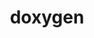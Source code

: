 ---
title: "doxygen"
layout: cache
categories: [package, develop]
meta: {"versions": ["1.11.0", "1.12.0"], "compilers": ["gcc@=10.2.1"], "oss": ["centos7"], "platforms": ["linux"], "targets": ["x86_64_v3"], "stacks": ["developer-tools-manylinux2014", "root"], "num_specs": 9, "num_specs_by_stack": {"root": 9, "developer-tools-manylinux2014": 9}}
spec_details: [{"hash": "eygnil2ujpywokrdd5y7wqquavninsnm", "compiler": "gcc@=10.2.1", "versions": ["1.12.0"], "os": "centos7", "platform": "linux", "target": "x86_64_v3", "variants": ["build_system=cmake", "build_type=Release", "generator=make", "~graphviz", "~ipo", "~mscgen"], "stacks": ["root", "developer-tools-manylinux2014"], "size": "-", "tarball": "https://binaries.spack.io/develop/build_cache/linux-centos7-x86_64_v3/gcc-10.2.1/doxygen-1.12.0/linux-centos7-x86_64_v3-gcc-10.2.1-doxygen-1.12.0-eygnil2ujpywokrdd5y7wqquavninsnm.spack"}, {"hash": "em3kmqrz6icrnzguzma7uj64agxhxp5b", "compiler": "gcc@=10.2.1", "versions": ["1.11.0"], "os": "centos7", "platform": "linux", "target": "x86_64_v3", "variants": ["build_system=cmake", "build_type=Release", "generator=make", "~graphviz", "~ipo", "~mscgen", "patches=8b46b76"], "stacks": ["root", "developer-tools-manylinux2014"], "size": "-", "tarball": "https://binaries.spack.io/develop/build_cache/linux-centos7-x86_64_v3/gcc-10.2.1/doxygen-1.11.0/linux-centos7-x86_64_v3-gcc-10.2.1-doxygen-1.11.0-em3kmqrz6icrnzguzma7uj64agxhxp5b.spack"}, {"hash": "27aedmflfkqbaqqopwha35nrociazt4g", "compiler": "gcc@=10.2.1", "versions": ["1.12.0"], "os": "centos7", "platform": "linux", "target": "x86_64_v3", "variants": ["build_system=cmake", "build_type=Release", "generator=make", "~graphviz", "~ipo", "~mscgen"], "stacks": ["root", "developer-tools-manylinux2014"], "size": "-", "tarball": "https://binaries.spack.io/develop/build_cache/linux-centos7-x86_64_v3/gcc-10.2.1/doxygen-1.12.0/linux-centos7-x86_64_v3-gcc-10.2.1-doxygen-1.12.0-27aedmflfkqbaqqopwha35nrociazt4g.spack"}, {"hash": "4cm2e273xe2zl6zxp7hygfcvxnhgmkrk", "compiler": "gcc@=10.2.1", "versions": ["1.12.0"], "os": "centos7", "platform": "linux", "target": "x86_64_v3", "variants": ["build_system=cmake", "build_type=Release", "generator=make", "~graphviz", "~ipo", "~mscgen"], "stacks": ["root", "developer-tools-manylinux2014"], "size": "-", "tarball": "https://binaries.spack.io/develop/build_cache/linux-centos7-x86_64_v3/gcc-10.2.1/doxygen-1.12.0/linux-centos7-x86_64_v3-gcc-10.2.1-doxygen-1.12.0-4cm2e273xe2zl6zxp7hygfcvxnhgmkrk.spack"}, {"hash": "fybhnimhplhbx63663iv4mgfbdocp6rx", "compiler": "gcc@=10.2.1", "versions": ["1.12.0"], "os": "centos7", "platform": "linux", "target": "x86_64_v3", "variants": ["build_system=cmake", "build_type=Release", "generator=make", "~graphviz", "~ipo", "~mscgen"], "stacks": ["root", "developer-tools-manylinux2014"], "size": "-", "tarball": "https://binaries.spack.io/develop/build_cache/linux-centos7-x86_64_v3/gcc-10.2.1/doxygen-1.12.0/linux-centos7-x86_64_v3-gcc-10.2.1-doxygen-1.12.0-fybhnimhplhbx63663iv4mgfbdocp6rx.spack"}, {"hash": "2bgz4o3oy5g7jrbxca6fvqidaa4l6thu", "compiler": "gcc@=10.2.1", "versions": ["1.12.0"], "os": "centos7", "platform": "linux", "target": "x86_64_v3", "variants": ["build_system=cmake", "build_type=Release", "generator=make", "~graphviz", "~ipo", "~mscgen"], "stacks": ["root", "developer-tools-manylinux2014"], "size": "-", "tarball": "https://binaries.spack.io/develop/build_cache/linux-centos7-x86_64_v3/gcc-10.2.1/doxygen-1.12.0/linux-centos7-x86_64_v3-gcc-10.2.1-doxygen-1.12.0-2bgz4o3oy5g7jrbxca6fvqidaa4l6thu.spack"}, {"hash": "gpppzh6qahgaxfd4uuh7f6rrfwzibnuu", "compiler": "gcc@=10.2.1", "versions": ["1.12.0"], "os": "centos7", "platform": "linux", "target": "x86_64_v3", "variants": ["build_system=cmake", "build_type=Release", "generator=make", "~graphviz", "~ipo", "~mscgen"], "stacks": ["root", "developer-tools-manylinux2014"], "size": "-", "tarball": "https://binaries.spack.io/develop/build_cache/linux-centos7-x86_64_v3/gcc-10.2.1/doxygen-1.12.0/linux-centos7-x86_64_v3-gcc-10.2.1-doxygen-1.12.0-gpppzh6qahgaxfd4uuh7f6rrfwzibnuu.spack"}, {"hash": "zcyd5unvaixei6trscel2xs223dasy3e", "compiler": "gcc@=10.2.1", "versions": ["1.12.0"], "os": "centos7", "platform": "linux", "target": "x86_64_v3", "variants": ["build_system=cmake", "build_type=Release", "generator=make", "~graphviz", "~ipo", "~mscgen"], "stacks": ["root", "developer-tools-manylinux2014"], "size": "-", "tarball": "https://binaries.spack.io/develop/build_cache/linux-centos7-x86_64_v3/gcc-10.2.1/doxygen-1.12.0/linux-centos7-x86_64_v3-gcc-10.2.1-doxygen-1.12.0-zcyd5unvaixei6trscel2xs223dasy3e.spack"}, {"hash": "vhv2yc4r6rbho5evyzobsnhfvaadvhva", "compiler": "gcc@=10.2.1", "versions": ["1.12.0"], "os": "centos7", "platform": "linux", "target": "x86_64_v3", "variants": ["build_system=cmake", "build_type=Release", "generator=make", "~graphviz", "~ipo", "~mscgen"], "stacks": ["root", "developer-tools-manylinux2014"], "size": "-", "tarball": "https://binaries.spack.io/develop/build_cache/linux-centos7-x86_64_v3/gcc-10.2.1/doxygen-1.12.0/linux-centos7-x86_64_v3-gcc-10.2.1-doxygen-1.12.0-vhv2yc4r6rbho5evyzobsnhfvaadvhva.spack"}]
---